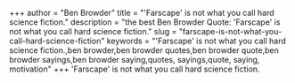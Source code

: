 +++
author = "Ben Browder"
title = "'Farscape' is not what you call hard science fiction."
description = "the best Ben Browder Quote: 'Farscape' is not what you call hard science fiction."
slug = "farscape-is-not-what-you-call-hard-science-fiction"
keywords = "'Farscape' is not what you call hard science fiction.,ben browder,ben browder quotes,ben browder quote,ben browder sayings,ben browder saying,quotes, sayings,quote, saying, motivation"
+++
'Farscape' is not what you call hard science fiction.
